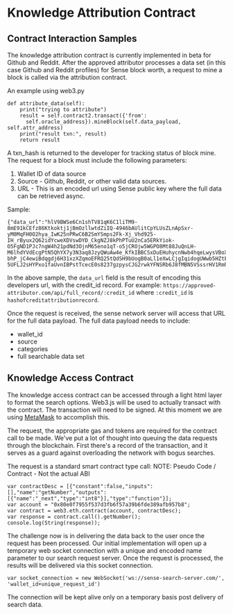 # Knowledge Attribution Contract

## Contract Interaction Samples

The knowledge attribution contract is currently implemented in beta for Github and Reddit. After the approved attributor processes a data set (in this case Github and Reddit profiles) for Sense block worth, a request to mine a block is called via the attribution contract.

An example using web3.py
```
def attribute_data(self):
    print("trying to attribute")
    result = self.contract2.transact({'from':
      self.oracle_address}).mineBlock(self.data_payload, self.attr_address)
    print("result txn:", result)
    return result
```

A txn_hash is returned to the developer for tracking status of block mine. The request for a block must include the following parameters:

1. Wallet ID of data source
2. Source - Github, Reddit, or other valid data sources.
3. URL - This is an encoded url using Sense public key where the full data can be retrieved async.

Sample:
```
{"data_url":"hlV9BWSe6Cn1shTV81qK6C1liTM9-8mE91kCEfz86Ktkoktj1jBmOzllwtdZiIQ-4946bAUlitCpYLUsZLnApSxr-yM0MqFH0O2hya_IwK25nPRwC6B2SmYSmps2Fk-Xj_Vhd925-IH_rByux2Q62idYcweXDVswDYD_CkgNZJ8kPhPTuU2nCa5ERkYiok-O5FgND1PJc7ngW4h21pdNd3OjnM65eno1qT-o5jCROjw5WGPO8Mt88JuQnLH-M6lhdYVdEcgPtN5QhYX7y3N3aq8JzyQWuAw4e_KfkIBBCSxDuEHuhycnNwb4hqeLwysVBoXd6qhr7bNhpuG11YCBHbrRnXwngLXNnB57V88mWbadGJWiK3b5grNtzkKUgES6mSAvhPEyiI3lxyJT5intvuPhKKKZK-bhP_jC4ewiBdqgdj6H31xzXZqmoEFRQ25tQdSH9bUogB0aLl1eXwLCjgIqidogUWwb5HZtEiWItdAT6kqEtKUM2D5tKyBN6AdEursmcSBFjzH48PFPF0PR6nVcPPa6Gatqz2KgwINmLAmW-5UFLJ2sHYPxo1faUvnIBPstTcecE0s8237gzpysCJG2rwkYFNSRb6J8fMBN5VSssrHV1Rmh1c_Jze9Nldsfrpf5yAjMkZCPgb3_qTSSEEJnmSOrFMzO5Zf8m2hNS8A=","credit_id":"hashofcreditattributionrecord","attr_address":"0xcc036143c68a7a9a41558eae739b428ecde5ef66"}
```

In the above sample, the `data_url` field is the result of encoding this developers url, with the credit_id record. For example: `https://approved-attributor.com/api/full_record/:credit_id` where `:credit_id` is `hashofcreditattributionrecord`.

Once the request is received, the sense network server will access that URL for the full data payload. The full data payload needs to include:

* wallet_id
* source
* categories
* full searchable data set


## Knowledge Access Contract

The knowledge access contract can be accessed through a light html layer to format the search options. Web3.js will be used to actually transact with the contract. The transaction will need to be signed. At this moment we are using [MetaMask](https://metamask.io) to accomplish this.

The request, the appropriate gas and tokens are required for the contract call to be made. We've put a lot of thought into queuing the data requests through the blockchain. First there's a record of the transaction, and it serves as a guard against overloading the network with bogus searches.

The request is a standard smart contract type call:
NOTE: Pseudo Code / Contract - Not the actual ABI
```
var contractDesc = [{"constant":false,"inputs":[],"name":"getNumber","outputs":[{"name":"_next","type":"int8"}],"type":"function"}];
var account = "0x80e0f7955f537d3fb6f57a39b6fde389afb957b8";
var contract = web3.eth.contract(account, contractDesc);
var response = contract.call().getNumber();
console.log(String(response));
```

The challenge now is in delivering the data back to the user once the request has been processed. Our initial implementation will open up a temporary web socket connection with a unique and encoded name parameter to our search request server. Once the request is processed, the results will be delivered via this socket connection.

```
var socket_connection = new WebSocket('ws://sense-search-server.com/', 'wallet_id+unique_request_id')
```

The connection will be kept alive only on a temporary basis post delivery of search data.

